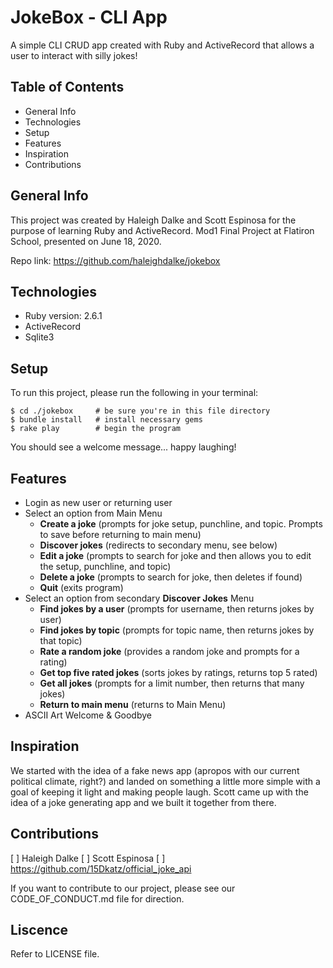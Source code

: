 # JokeBox - CLI App
A simple CLI CRUD app created with Ruby and ActiveRecord that allows a user to interact with silly jokes!

## Table of Contents
* General Info
* Technologies
* Setup
* Features
* Inspiration
* Contributions

## General Info
This project was created by Haleigh Dalke and Scott Espinosa for the purpose of learning Ruby and ActiveRecord. Mod1 Final Project at Flatiron School, presented on June 18, 2020.

Repo link: https://github.com/haleighdalke/jokebox 

## Technologies
* Ruby version: 2.6.1
* ActiveRecord
* Sqlite3

## Setup
To run this project, please run the following in your terminal:
```
$ cd ./jokebox     # be sure you're in this file directory
$ bundle install   # install necessary gems
$ rake play        # begin the program
```
You should see a welcome message... happy laughing!

## Features
* Login as new user or returning user
* Select an option from Main Menu 
    - **Create a joke** (prompts for joke setup, punchline, and topic. Prompts to save before returning to main menu)
    - **Discover jokes** (redirects to secondary menu, see below)
    - **Edit a joke** (prompts to search for joke and then allows you to edit the setup, punchline, and topic)
    - **Delete a joke** (prompts to search for joke, then deletes if found)
    - **Quit** (exits program)
* Select an option from secondary **Discover Jokes** Menu
    - **Find jokes by a user** (prompts for username, then returns jokes by user)
    - **Find jokes by topic** (prompts for topic name, then returns jokes by that topic)
    - **Rate a random joke** (provides a random joke and prompts for a rating)
    - **Get top five rated jokes** (sorts jokes by ratings, returns top 5 rated)
    - **Get all jokes** (prompts for a limit number, then returns that many jokes)
    - **Return to main menu** (returns to Main Menu)
* ASCII Art Welcome & Goodbye

## Inspiration
We started with the idea of a fake news app (apropos with our current political climate, right?) and landed on something a little more simple with a goal of keeping it light and making people laugh. Scott came up with the idea of a joke generating app and we built it together from there.

## Contributions
[ ] Haleigh Dalke
[ ] Scott Espinosa
[ ] https://github.com/15Dkatz/official_joke_api

If you want to contribute to our project, please see our CODE_OF_CONDUCT.md file for direction.

## Liscence
Refer to LICENSE file.